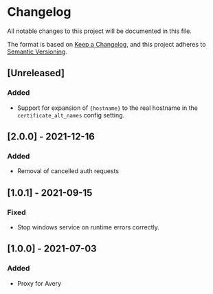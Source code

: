 # Changelog
All notable changes to this project will be documented in this file.

The format is based on [Keep a Changelog](https://keepachangelog.com/en/1.0.0/),
and this project adheres to [Semantic Versioning](https://semver.org/spec/v2.0.0.html).

## [Unreleased]

### Added
- Support for expansion of `{hostname}` to the real hostname in the
  `certificate_alt_names` config setting.

## [2.0.0] - 2021-12-16

### Added
- Removal of cancelled auth requests

## [1.0.1] - 2021-09-15

### Fixed
- Stop windows service on runtime errors correctly.

## [1.0.0] - 2021-07-03

### Added
- Proxy for Avery

